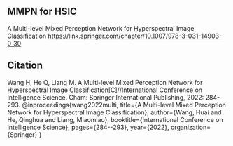 ## MMPN for HSIC
A Multi-level Mixed Perception Network for Hyperspectral Image Classification
https://link.springer.com/chapter/10.1007/978-3-031-14903-0_30
## Citation
Wang H, He Q, Liang M. A Multi-level Mixed Perception Network for Hyperspectral Image Classification[C]//International Conference on Intelligence Science. Cham: Springer International Publishing, 2022: 284-293.
@inproceedings{wang2022multi,
  title={A Multi-level Mixed Perception Network for Hyperspectral Image Classification},
  author={Wang, Huai and He, Qinghua and Liang, Miaomiao},
  booktitle={International Conference on Intelligence Science},
  pages={284--293},
  year={2022},
  organization={Springer}
}
